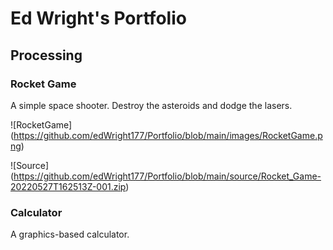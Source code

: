 # Ed Wright's Portfolio

## Processing

### Rocket Game
A simple space shooter. Destroy the asteroids and dodge the lasers.

![RocketGame] (https://github.com/edWright177/Portfolio/blob/main/images/RocketGame.png)

![Source] (https://github.com/edWright177/Portfolio/blob/main/source/Rocket_Game-20220527T162513Z-001.zip)

### Calculator
A graphics-based calculator.

